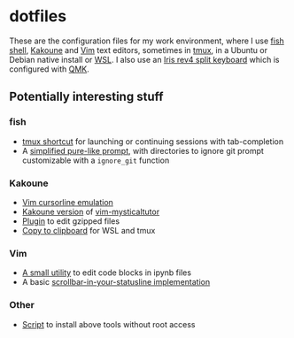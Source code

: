 # dotfiles

These are the configuration files for my work environment, where I use [fish
shell](https://fishshell.com), [Kakoune](https://kakoune.org) and
[Vim](https://www.vim.org) text editors, sometimes in
[tmux](https://github.com/tmux/tmux/wiki), in a Ubuntu or Debian native install
or [WSL](https://docs.microsoft.com/en-us/windows/wsl/about). I also use an
[Iris rev4 split
keyboard](https://keeb.io/products/iris-keyboard-split-ergonomic-keyboard)
which is configured with [QMK](https://qmk.fm).

## Potentially interesting stuff
### fish
- [tmux shortcut](fish/functions/tm.fish) for launching or continuing sessions
  with tab-completion
- A [simplified pure-like prompt](fish/functions/fish_prompt.fish), with
  directories to ignore git prompt customizable with a `ignore_git` function

### Kakoune
- [Vim cursorline emulation](kak/kakrc#L39)
- [Kakoune version](kak/colors/mysticaltutor.kak) of
  [vim-mysticaltutor](https://github.com/caksoylar/vim-mysticaltutor)
- [Plugin](kak/autoload/gzip.kak) to edit gzipped files
- [Copy to clipboard](kak/autoload/clipboard.kak) for WSL and tmux

### Vim
- [A small utility](vim/pack/self/start/vim-ipynb) to edit code blocks in ipynb
  files
- A basic [scrollbar-in-your-statusline
  implementation](vim/pack/self/start/scrollbar)

### Other
- [Script](scripts/install_local.sh) to install above tools without root access
